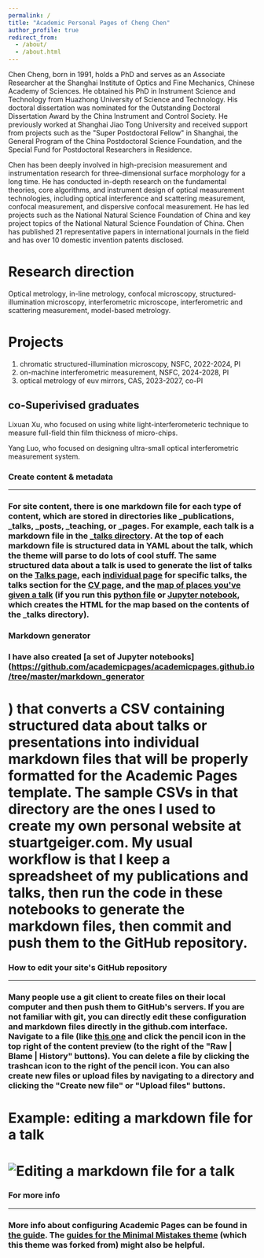 ```yaml
---
permalink: /
title: "Academic Personal Pages of Cheng Chen"
author_profile: true
redirect_from: 
  - /about/
  - /about.html
---
```


Chen Cheng, born in 1991, holds a PhD and serves as an Associate Researcher at the Shanghai Institute of Optics and Fine Mechanics, Chinese Academy of Sciences. He obtained his PhD in Instrument Science and Technology from Huazhong University of Science and Technology. His doctoral dissertation was nominated for the Outstanding Doctoral Dissertation Award by the China Instrument and Control Society. He previously worked at Shanghai Jiao Tong University and received support from projects such as the "Super Postdoctoral Fellow" in Shanghai, the General Program of the China Postdoctoral Science Foundation, and the Special Fund for Postdoctoral Researchers in Residence.

Chen has been deeply involved in high-precision measurement and instrumentation research for three-dimensional surface morphology for a long time. He has conducted in-depth research on the fundamental theories, core algorithms, and instrument design of optical measurement technologies, including optical interference and scattering measurement, confocal measurement, and dispersive confocal measurement. He has led projects such as the National Natural Science Foundation of China and key project topics of the National Natural Science Foundation of China. Chen has published 21 representative papers in international journals in the field and has over 10 domestic invention patents disclosed.

Research direction
======
Optical metrology, in-line metrology, confocal microscopy, structured-illumination microscopy, interferometric microscope, interferometric and scattering measurement, model-based metrology.

Projects 
======
1. chromatic structured-illumination microscopy, NSFC, 2022-2024, PI  
2. on-machine interferometric measurement, NSFC, 2024-2028, PI
3. optical metrology of euv mirrors,  CAS, 2023-2027, co-PI

co-Superivised graduates
------
Lixuan Xu, who focused on using white light-interferometeric technique to measure full-field thin film thickness of micro-chips. 

Yang Luo, who focused on designing ultra-small optical interferometric measurement system. 

### Create content & metadata
------
### For site content, there is one markdown file for each type of content, which are stored in directories like _publications, _talks, _posts, _teaching, or _pages. For example, each talk is a markdown file in the [_talks directory](https://github.com/academicpages/academicpages.github.io/tree/master/_talks). At the top of each markdown file is structured data in YAML about the talk, which the theme will parse to do lots of cool stuff. The same structured data about a talk is used to generate the list of talks on the [Talks page](https://academicpages.github.io/talks), each [individual page](https://academicpages.github.io/talks/2012-03-01-talk-1) for specific talks, the talks section for the [CV page](https://academicpages.github.io/cv), and the [map of places you've given a talk](https://academicpages.github.io/talkmap.html) (if you run this [python file](https://github.com/academicpages/academicpages.github.io/blob/master/talkmap.py) or [Jupyter notebook](https://github.com/academicpages/academicpages.github.io/blob/master/talkmap.ipynb), which creates the HTML for the map based on the contents of the _talks directory).

### **Markdown generator**

### I have also created [a set of Jupyter notebooks](https://github.com/academicpages/academicpages.github.io/tree/master/markdown_generator
# ) that converts a CSV containing structured data about talks or presentations into individual markdown files that will be properly formatted for the Academic Pages template. The sample CSVs in that directory are the ones I used to create my own personal website at stuartgeiger.com. My usual workflow is that I keep a spreadsheet of my publications and talks, then run the code in these notebooks to generate the markdown files, then commit and push them to the GitHub repository.

### How to edit your site's GitHub repository
------
### Many people use a git client to create files on their local computer and then push them to GitHub's servers. If you are not familiar with git, you can directly edit these configuration and markdown files directly in the github.com interface. Navigate to a file (like [this one](https://github.com/academicpages/academicpages.github.io/blob/master/_talks/2012-03-01-talk-1.md) and click the pencil icon in the top right of the content preview (to the right of the "Raw | Blame | History" buttons). You can delete a file by clicking the trashcan icon to the right of the pencil icon. You can also create new files or upload files by navigating to a directory and clicking the "Create new file" or "Upload files" buttons. 

# Example: editing a markdown file for a talk
# ![Editing a markdown file for a talk](/images/editing-talk.png)

### For more info
------
### More info about configuring Academic Pages can be found in [the guide](https://academicpages.github.io/markdown/). The [guides for the Minimal Mistakes theme](https://mmistakes.github.io/minimal-mistakes/docs/configuration/) (which    this theme was forked from) might also be helpful.

